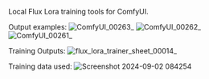 Local Flux Lora training tools for ComfyUI.

Output examples:
![ComfyUI_00263_](https://github.com/user-attachments/assets/bf68edb0-5a4c-48eb-bcd8-822a26e8d751)
![ComfyUI_00262_](https://github.com/user-attachments/assets/360aa88d-0860-4f07-8409-e1db9f0bd47e)
![ComfyUI_00261_](https://github.com/user-attachments/assets/cc515898-9097-4e25-8b53-9fda0f73f8f3)

Training Outputs:
![flux_lora_trainer_sheet_00014_](https://github.com/user-attachments/assets/9cfa5b7e-ba9a-4c5c-86e6-32e86ed66054)

Training data used:
![Screenshot 2024-09-02 084254](https://github.com/user-attachments/assets/91ba71e4-73e0-4cbf-9563-3243d3be67c7)
